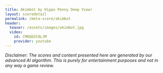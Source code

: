 ```yaml
---
title: Akimbot by Hippo Penny Deep View!
layout: scoredetail
permalink: /meta-score/akimbot
header:
  teaser: /assets/images/akimbot.jpg
  video:
    id: CMOQEd19LJM
    provider: youtube
---
```

*Disclaimer: The scores and content presented here are generated by our advanced AI algorithm. This is purely for entertainment purposes and not in any way a game review.*

